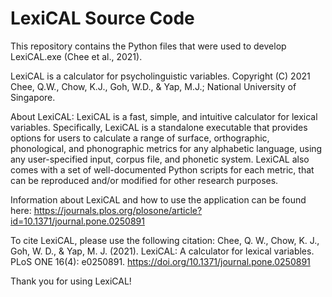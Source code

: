 # LexiCAL Source Code
This repository contains the Python files that were used to develop LexiCAL.exe (Chee et al., 2021).

LexiCAL is a calculator for psycholinguistic variables.
Copyright (C) 2021 Chee, Q.W., Chow, K.J., Goh, W.D., & Yap, M.J.; National University of Singapore.


About LexiCAL:
LexiCAL is a fast, simple, and intuitive calculator for lexical variables. Specifically, LexiCAL is a standalone executable that provides options for users to calculate a range of surface, orthographic, phonological, and phonographic metrics for any alphabetic language, using any user-specified input, corpus file, and phonetic system. LexiCAL also comes with a set of well-documented Python scripts for each metric, that can be reproduced and/or modified for other research purposes.


Information about LexiCAL and how to use the application can be found here:
https://journals.plos.org/plosone/article?id=10.1371/journal.pone.0250891


To cite LexiCAL, please use the following citation:
Chee, Q. W., Chow, K. J., Goh, W. D., & Yap, M. J. (2021). LexiCAL: A calculator for lexical variables. PLoS ONE 16(4): e0250891. https://doi.org/10.1371/journal.pone.0250891


Thank you for using LexiCAL!
